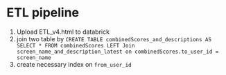 # ETL pipeline
1. Upload ETL_v4.html to databrick
2. join two table by `CREATE TABLE combinedScores_and_descriptions AS SELECT * FROM combinedScores LEFT Join screen_name_and_description_latest on combinedScores.to_user_id = screen_name`
3. create necessary index on `from_user_id`
